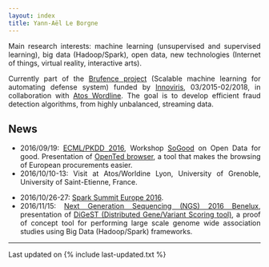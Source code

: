 ```yaml
---
layout: index
title: Yann-Aël Le Borgne
---
```


<div align="justify">

Main research interests: machine learning (unsupervised and supervised learning), big data (Hadoop/Spark), open data, new technologies (Internet of things, virtual reality, interactive arts). 

<p>
Currently part of the <a href="http://www.securit-brussels.be/project/brufence/" target='_blank'>Brufence project</a> (Scalable machine learning for automating defense system) funded by <a href="http://www.innoviris.be/en?set_language=en" target='_blank'>Innoviris</a>, 03/2015-02/2018, in collaboration with <a href="http://worldline.com/en-us/home.html" target='_blank'>Atos Wordline</a>. The goal is to develop efficient fraud detection algorithms, from highly unbalanced, streaming data. 
</p>

<!--<b>I occasionnaly accept consultancy services, feel free to contact me.</b>

<b>For students: Check the <a href="https://mlg.ulb.ac.be/masterthesis" target="_blank">Machine Learning Group Master thesis page</a> for currently available topics.</b>-->

<p></p>

## <i class="fa fa-chevron-right"></i> News
+ 2016/09/19: <a href="http://ecmlpkdd2016.org/" target='_blank'>ECML/PKDD 2016</a>, Workshop <a href="https://sites.google.com/site/ecmlpkdd2016sogood/" target='_blank'>SoGood</a> on Open Data for good. Presentation of <a href="http://yleborgne.net/opented"  target='_blank'>OpenTed browser</a>, a tool that makes the browsing of European procurements easier. 
+ 2016/10/10-13: Visit at Atos/Worldine Lyon, University of Grenoble, University of Saint-Etienne, France.
<!--+ 2016/10/03-10: Visit at CIRAD, <a href="http://amap.cirad.fr/en/">UMR AMAP</a>-->
+ 2016/10/26-27: <a href="https://spark-summit.org/eu-2016/" target='_blank'>Spark Summit Europe 2016</a>. 
+ 2016/11/15: <a href="https://biotexcel.com/event/ngs-2016-benelux/ target='_blank'">Next Generation Sequencing (NGS) 2016 Benelux</a>, presentation of <a href="">DiGeST (Distributed Gene/Variant Scoring tool)</a>, a proof of concept tool for performing large scale genome wide association studies using Big Data (Hadoop/Spark) frameworks. 

</div>

---

Last updated on {% include last-updated.txt %}
